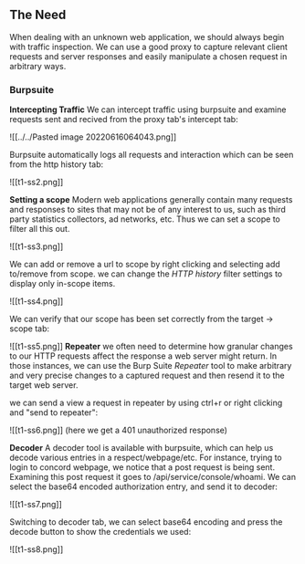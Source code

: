 ## The Need
When dealing with an unknown web application, we should always begin with traffic inspection.
We can use a good proxy to capture relevant client requests and server responses and easily manipulate a chosen request in arbitrary ways.

### Burpsuite
**Intercepting Traffic**
We can intercept traffic using burpsuite and examine requests sent and recived from the proxy tab's intercept tab:

![[../../Pasted image 20220616064043.png]]

Burpsuite automatically logs all requests and interaction which can be seen from the http history tab:

![[t1-ss2.png]]

**Setting a scope**
Modern web applications generally contain many requests and responses to sites that may not be of any interest to us, such as third party statistics collectors, ad networks, etc.
Thus we can set a scope to filter all this out.

![[t1-ss3.png]]

We can add or remove a url to scope by right clicking and selecting add to/remove from scope.
we can change the _HTTP history_ filter settings to display only in-scope items.

![[t1-ss4.png]]

We can verify that our scope has been set correctly from the target -> scope tab:

![[t1-ss5.png]]
**Repeater**
we often need to determine how granular changes to our HTTP requests affect the response a web server might return. In those instances, we can use the Burp Suite _Repeater_ tool to make arbitrary and very precise changes to a captured request and then resend it to the target web server.

we can send a view a request in repeater by using ctrl+r or right clicking and "send to repeater":

![[t1-ss6.png]]
(here we get a 401 unauthorized response)


**Decoder**
A decoder tool is available with burpsuite, which can help us decode various entries in a respect/webpage/etc.
For instance, trying to login to concord webpage, we notice that a post request is being sent.
Examining this post request it goes to /api/service/console/whoami.
We can select the base64 encoded authorization entry, and send it to decoder:

![[t1-ss7.png]]

Switching to decoder tab, we can select base64 encoding and press the decode button to show the credentials we used:

![[t1-ss8.png]]